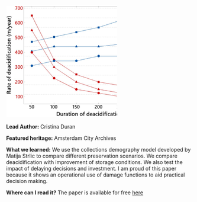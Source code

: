 <img src="images/paper.jpeg?raw=true" width="300"/>

**Lead Author:** Cristina Duran

**Featured heritage:** Amsterdam City Archives

**What we learned:** We use the collections demography model developed by Matija Strlic to compare different preservation scenarios. We compare deacidification with improvement of storage conditions. We also test the impact of delaying decisions and investment. I am proud of this paper because it shows an operational use of damage functions to aid practical decision making.

**Where can I read it?** The paper is available for free [here](https://discovery.ucl.ac.uk/id/eprint/10106478/)
